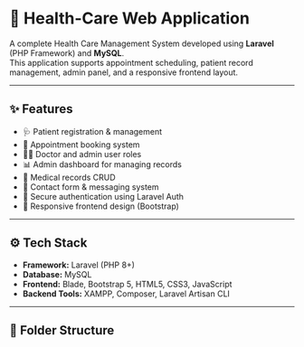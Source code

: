 # 🏥 Health-Care Web Application

A complete Health Care Management System developed using **Laravel** (PHP Framework) and **MySQL**.  
This application supports appointment scheduling, patient record management, admin panel, and a responsive frontend layout.

---

## ✨ Features

- 🩺 Patient registration & management
- 📅 Appointment booking system
- 👨‍⚕️ Doctor and admin user roles
- 📊 Admin dashboard for managing records
- 🧾 Medical records CRUD
- 📧 Contact form & messaging system
- 🧼 Secure authentication using Laravel Auth
- 📱 Responsive frontend design (Bootstrap)

---

## ⚙️ Tech Stack

- **Framework:** Laravel (PHP 8+)
- **Database:** MySQL
- **Frontend:** Blade, Bootstrap 5, HTML5, CSS3, JavaScript
- **Backend Tools:** XAMPP, Composer, Laravel Artisan CLI

---

## 📁 Folder Structure

